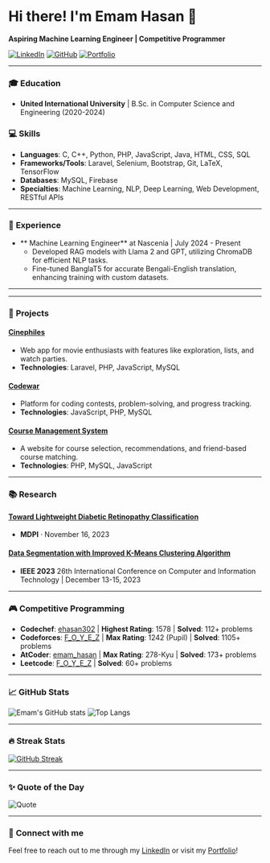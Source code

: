 # Hi there! I'm Emam Hasan 👋
**Aspiring Machine Learning Engineer | Competitive Programmer**

[![LinkedIn](https://img.shields.io/badge/-Emam_Hasan-blue?style=flat&logo=Linkedin&logoColor=white&link=https://www.linkedin.com/in/emam-hasan302)](https://www.linkedin.com/in/emam-hasan302)
[![GitHub](https://img.shields.io/badge/-foyez--hub-black?style=flat&logo=github&logoColor=white&link=https://github.com/foyez-hub)](https://github.com/foyez-hub)
[![Portfolio](https://img.shields.io/badge/-Portfolio-orange?style=flat&logo=appveyor&logoColor=white&link=https://foyez-hub.github.io/emam-hasan)](https://foyez-hub.github.io/emam-hasan)

---

### 🎓 **Education**
- **United International University** | B.Sc. in Computer Science and Engineering (2020-2024)
### 💻 **Skills**
- **Languages**: C, C++, Python, PHP, JavaScript, Java, HTML, CSS, SQL
- **Frameworks/Tools**: Laravel, Selenium, Bootstrap, Git, LaTeX, TensorFlow
- **Databases**: MySQL, Firebase
- **Specialties**: Machine Learning, NLP, Deep Learning, Web Development, RESTful APIs

---

### 💼 **Experience**
- ** Machine Learning Engineer** at Nascenia | July 2024 - Present
  - Developed RAG models with Llama 2 and GPT, utilizing ChromaDB for efficient NLP tasks.
  - Fine-tuned BanglaT5 for accurate Bengali-English translation, enhancing training with custom datasets.

---


---

### 🚀 **Projects**
#### [Cinephiles](https://github.com/foyez-hub/Cinephiles)
- Web app for movie enthusiasts with features like exploration, lists, and watch parties.
- **Technologies**: Laravel, PHP, JavaScript, MySQL

#### [Codewar](https://github.com/foyez-hub/Codewar)
- Platform for coding contests, problem-solving, and progress tracking.
- **Technologies**: JavaScript, PHP, MySQL

#### [Course Management System](https://github.com/foyez-hub/CourseManagement)
- A website for course selection, recommendations, and friend-based course matching.
- **Technologies**: PHP, MySQL, JavaScript


---

### 📚 **Research**
#### [Toward Lightweight Diabetic Retinopathy Classification](https://www.mdpi.com/2076-3417/13/22/12397)
- **MDPI** · November 16, 2023

#### [Data Segmentation with Improved K-Means Clustering Algorithm](https://ieeexplore.ieee.org/document/10441078)
- **IEEE 2023** 26th International Conference on Computer and Information Technology | December 13-15, 2023

---

### 🎮 **Competitive Programming**
- **Codechef**: [ehasan302](https://www.codechef.com/users/ehasan302) | **Highest Rating**: 1578 | **Solved**: 112+ problems
- **Codeforces**: [F_O_Y_E_Z](https://codeforces.com/profile/F_O_Y_E_Z) | **Max Rating**: 1242 (Pupil) | **Solved**: 1105+ problems
- **AtCoder**: [emam_hasan](https://atcoder.jp/users/emam_hasan) | **Max Rating**: 278-Kyu | **Solved**: 173+ problems
- **Leetcode**: [F_O_Y_E_Z](https://leetcode.com/F_O_Y_E_Z/) | **Solved**: 60+ problems

---

### 📈 **GitHub Stats**
![Emam's GitHub stats](https://github-readme-stats.vercel.app/api?username=foyez-hub&show_icons=true&theme=radical)
![Top Langs](https://github-readme-stats.vercel.app/api/top-langs/?username=foyez-hub&layout=compact&theme=radical)

---

### 🔥 **Streak Stats**
[![GitHub Streak](https://streak-stats.demolab.com/?user=foyez-hub&theme=radical)](https://git.io/streak-stats)

---

### ✨ **Quote of the Day**
![Quote](https://quotes-github-readme.vercel.app/api?type=horizontal&theme=radical)

---

### 🌟 **Connect with me**
Feel free to reach out to me through my [LinkedIn](https://www.linkedin.com/in/emam-hasan302) or visit my [Portfolio](https://foyez-hub.github.io/emam-hasan)!
